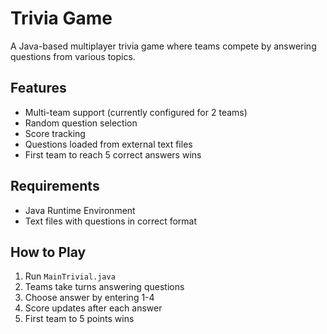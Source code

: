 # Trivia Game

A Java-based multiplayer trivia game where teams compete by answering questions from various topics.

## Features

- Multi-team support (currently configured for 2 teams)
- Random question selection
- Score tracking
- Questions loaded from external text files
- First team to reach 5 correct answers wins

## Requirements

- Java Runtime Environment
- Text files with questions in correct format

## How to Play

1. Run `MainTrivial.java`
2. Teams take turns answering questions
3. Choose answer by entering 1-4
4. Score updates after each answer
5. First team to 5 points wins

